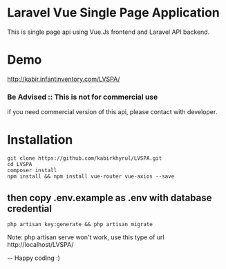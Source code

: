 # Laravel Vue Single Page Application
This is single page api using Vue.Js frontend and Laravel API backend. 

# Demo
http://kabir.infantinventory.com/LVSPA/

### Be Advised ::  This is not for commercial use
if you need commercial version of this api, please contact with developer.

# Installation
```
git clone https://github.com/kabirkhyrul/LVSPA.git
cd LVSPA
composer install
npm install && npm install vue-router vue-axios --save
```
## then copy .env.example as .env with database credential
```
php artisan key:generate && php artisan migrate
```
Note: php artisan serve won't work, use this type of url http://localhost/LVSPA/

-- Happy coding :)